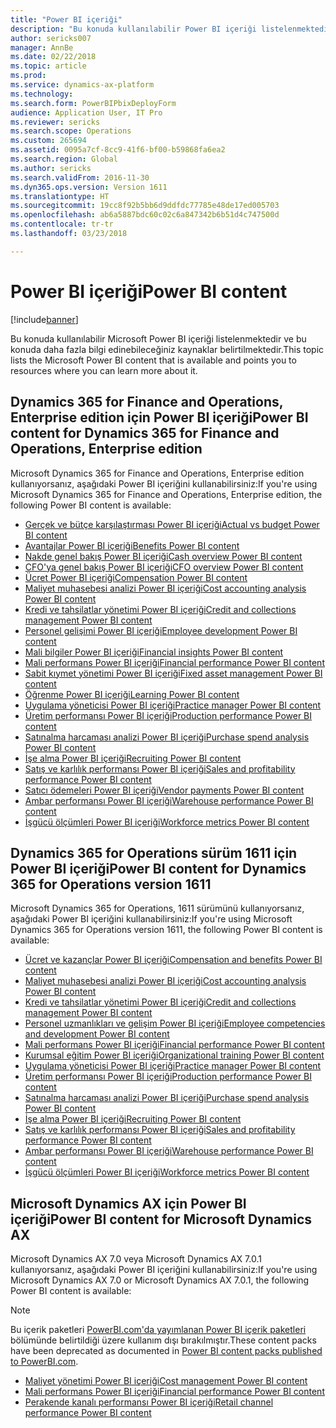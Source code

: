 ```yaml
---
title: "Power BI içeriği"
description: "Bu konuda kullanılabilir Power BI içeriği listelenmektedir ve bu konuda daha fazla bilgi edinebileceğiniz kaynaklar belirtilmektedir."
author: sericks007
manager: AnnBe
ms.date: 02/22/2018
ms.topic: article
ms.prod: 
ms.service: dynamics-ax-platform
ms.technology: 
ms.search.form: PowerBIPbixDeployForm
audience: Application User, IT Pro
ms.reviewer: sericks
ms.search.scope: Operations
ms.custom: 265694
ms.assetid: 0095a7cf-8cc9-41f6-bf00-b59868fa6ea2
ms.search.region: Global
ms.author: sericks
ms.search.validFrom: 2016-11-30
ms.dyn365.ops.version: Version 1611
ms.translationtype: HT
ms.sourcegitcommit: 19cc8f92b5bb6d9ddfdc77785e48de17ed005703
ms.openlocfilehash: ab6a5887bdc60c02c6a847342b6b51d4c747500d
ms.contentlocale: tr-tr
ms.lasthandoff: 03/23/2018

---
```


# <a name="power-bi-content"></a><span data-ttu-id="da95b-103">Power BI içeriği</span><span class="sxs-lookup"><span data-stu-id="da95b-103">Power BI content</span></span>
[!include[banner](../includes/banner.md)]


<span data-ttu-id="da95b-104">Bu konuda kullanılabilir Microsoft Power BI içeriği listelenmektedir ve bu konuda daha fazla bilgi edinebileceğiniz kaynaklar belirtilmektedir.</span><span class="sxs-lookup"><span data-stu-id="da95b-104">This topic lists the Microsoft Power BI content that is available and points you to resources where you can learn more about it.</span></span>

## <a name="power-bi-content-for-dynamics-365-for-finance-and-operations-enterprise-edition"></a><span data-ttu-id="da95b-105">Dynamics 365 for Finance and Operations, Enterprise edition için Power BI içeriği</span><span class="sxs-lookup"><span data-stu-id="da95b-105">Power BI content for Dynamics 365 for Finance and Operations, Enterprise edition</span></span>
<span data-ttu-id="da95b-106">Microsoft Dynamics 365 for Finance and Operations, Enterprise edition kullanıyorsanız, aşağıdaki Power BI içeriğini kullanabilirsiniz:</span><span class="sxs-lookup"><span data-stu-id="da95b-106">If you're using Microsoft Dynamics 365 for Finance and Operations, Enterprise edition, the following Power BI content is available:</span></span>

- [<span data-ttu-id="da95b-107">Gerçek ve bütçe karşılaştırması Power BI içeriği</span><span class="sxs-lookup"><span data-stu-id="da95b-107">Actual vs budget Power BI content</span></span>](ledger-budgets-power-bi.md)
- [<span data-ttu-id="da95b-108">Avantajlar Power BI içeriği</span><span class="sxs-lookup"><span data-stu-id="da95b-108">Benefits Power BI content</span></span>](benefits-power-bi.md)
- [<span data-ttu-id="da95b-109">Nakde genel bakış Power BI içeriği</span><span class="sxs-lookup"><span data-stu-id="da95b-109">Cash overview Power BI content</span></span>](../../financials/cash-bank-management/Cash-Overview-Power-BI-content.md)
- [<span data-ttu-id="da95b-110">CFO'ya genel bakış Power BI içeriği</span><span class="sxs-lookup"><span data-stu-id="da95b-110">CFO overview Power BI content</span></span>](CFO-power-bi.md)
- [<span data-ttu-id="da95b-111">Ücret Power BI içeriği</span><span class="sxs-lookup"><span data-stu-id="da95b-111">Compensation Power BI content</span></span>](compensation-power-bi.md)
- [<span data-ttu-id="da95b-112">Maliyet muhasebesi analizi Power BI içeriği</span><span class="sxs-lookup"><span data-stu-id="da95b-112">Cost accounting analysis Power BI content</span></span>](cost-accounting-analysis-content-pack.md) 
- [<span data-ttu-id="da95b-113">Kredi ve tahsilatlar yönetimi Power BI içeriği</span><span class="sxs-lookup"><span data-stu-id="da95b-113">Credit and collections management Power BI content</span></span>](../../financials/accounts-receivable/credit-collections-power-bi.md)
- [<span data-ttu-id="da95b-114">Personel gelişimi Power BI içeriği</span><span class="sxs-lookup"><span data-stu-id="da95b-114">Employee development Power BI content</span></span>](employee-development-PBI.md) 
- [<span data-ttu-id="da95b-115">Mali bilgiler Power BI içeriği</span><span class="sxs-lookup"><span data-stu-id="da95b-115">Financial insights Power BI content</span></span>](financial-insights.md)
- [<span data-ttu-id="da95b-116">Mali performans Power BI içeriği</span><span class="sxs-lookup"><span data-stu-id="da95b-116">Financial performance Power BI content</span></span>](financial-performance-power-bi-content-pack.md)
- [<span data-ttu-id="da95b-117">Sabit kıymet yönetimi Power BI içeriği</span><span class="sxs-lookup"><span data-stu-id="da95b-117">Fixed asset management Power BI content</span></span>](../../financials/fixed-assets/Fixed-asset-management-workspace.md)
- [<span data-ttu-id="da95b-118">Öğrenme Power BI içeriği</span><span class="sxs-lookup"><span data-stu-id="da95b-118">Learning Power BI content</span></span>](learning-power-bi.md)
- [<span data-ttu-id="da95b-119">Uygulama yöneticisi Power BI içeriği</span><span class="sxs-lookup"><span data-stu-id="da95b-119">Practice manager Power BI content</span></span>](practice-manager-power-bi.md)
- [<span data-ttu-id="da95b-120">Üretim performansı Power BI içeriği</span><span class="sxs-lookup"><span data-stu-id="da95b-120">Production performance Power BI content</span></span>](production-performance-power-bi.md)
- [<span data-ttu-id="da95b-121">Satınalma harcaması analizi Power BI içeriği</span><span class="sxs-lookup"><span data-stu-id="da95b-121">Purchase spend analysis Power BI content</span></span>](purchase-content-pack-for-power-bi.md) 
- [<span data-ttu-id="da95b-122">İşe alma Power BI içeriği</span><span class="sxs-lookup"><span data-stu-id="da95b-122">Recruiting Power BI content</span></span>](recruiting-analysis-power-bi-content-pack.md) 
- [<span data-ttu-id="da95b-123">Satış ve karlılık performansı Power BI içeriği</span><span class="sxs-lookup"><span data-stu-id="da95b-123">Sales and profitability performance Power BI content</span></span>](sales-profitability-performance-content-pack.md)
- [<span data-ttu-id="da95b-124">Satıcı ödemeleri Power BI içeriği</span><span class="sxs-lookup"><span data-stu-id="da95b-124">Vendor payments Power BI content</span></span>](../../financials/accounts-payable/Vendor-payments-workspace.md)
- [<span data-ttu-id="da95b-125">Ambar performansı Power BI içeriği</span><span class="sxs-lookup"><span data-stu-id="da95b-125">Warehouse performance Power BI content</span></span>](warehouse-power-bi-content.md)
- [<span data-ttu-id="da95b-126">İşgücü ölçümleri Power BI içeriği</span><span class="sxs-lookup"><span data-stu-id="da95b-126">Workforce metrics Power BI content</span></span>](workforce-analysis-power-bi-content-pack.md)  

## <a name="power-bi-content-for-dynamics-365-for-operations-version-1611"></a><span data-ttu-id="da95b-127">Dynamics 365 for Operations sürüm 1611 için Power BI içeriği</span><span class="sxs-lookup"><span data-stu-id="da95b-127">Power BI content for Dynamics 365 for Operations version 1611</span></span>
<span data-ttu-id="da95b-128">Microsoft Dynamics 365 for Operations, 1611 sürümünü kullanıyorsanız, aşağıdaki Power BI içeriğini kullanabilirsiniz:</span><span class="sxs-lookup"><span data-stu-id="da95b-128">If you're using Microsoft Dynamics 365 for Operations version 1611, the following Power BI content is available:</span></span>

- [<span data-ttu-id="da95b-129">Ücret ve kazançlar Power BI içeriği</span><span class="sxs-lookup"><span data-stu-id="da95b-129">Compensation and benefits Power BI content</span></span>](compensation-and-benefits-analysis-power-bi-content-pack.md)   
- [<span data-ttu-id="da95b-130">Maliyet muhasebesi analizi Power BI içeriği</span><span class="sxs-lookup"><span data-stu-id="da95b-130">Cost accounting analysis Power BI content</span></span>](cost-accounting-analysis-content-pack.md) 
- [<span data-ttu-id="da95b-131">Kredi ve tahsilatlar yönetimi Power BI içeriği</span><span class="sxs-lookup"><span data-stu-id="da95b-131">Credit and collections management Power BI content</span></span>](../../financials/accounts-receivable/credit-collections-power-bi.md)
- [<span data-ttu-id="da95b-132">Personel uzmanlıkları ve gelişim Power BI içeriği</span><span class="sxs-lookup"><span data-stu-id="da95b-132">Employee competencies and development Power BI content</span></span>](employee-competencies-and-development-analysis-power-bi-content-pack.md) 
- [<span data-ttu-id="da95b-133">Mali performans Power BI içeriği</span><span class="sxs-lookup"><span data-stu-id="da95b-133">Financial performance Power BI content</span></span>](financial-performance-power-bi-content-pack.md)
- [<span data-ttu-id="da95b-134">Kurumsal eğitim Power BI içeriği</span><span class="sxs-lookup"><span data-stu-id="da95b-134">Organizational training Power BI content</span></span>](organizational-training-analysis-power-bi-content-pack.md) 
- [<span data-ttu-id="da95b-135">Uygulama yöneticisi Power BI içeriği</span><span class="sxs-lookup"><span data-stu-id="da95b-135">Practice manager Power BI content</span></span>](practice-manager-power-bi.md)
- [<span data-ttu-id="da95b-136">Üretim performansı Power BI içeriği</span><span class="sxs-lookup"><span data-stu-id="da95b-136">Production performance Power BI content</span></span>](production-performance-power-bi.md)
- [<span data-ttu-id="da95b-137">Satınalma harcaması analizi Power BI içeriği</span><span class="sxs-lookup"><span data-stu-id="da95b-137">Purchase spend analysis Power BI content</span></span>](purchase-content-pack-for-power-bi.md) 
- [<span data-ttu-id="da95b-138">İşe alma Power BI içeriği</span><span class="sxs-lookup"><span data-stu-id="da95b-138">Recruiting Power BI content</span></span>](recruiting-analysis-power-bi-content-pack.md) 
- [<span data-ttu-id="da95b-139">Satış ve karlılık performansı Power BI içeriği</span><span class="sxs-lookup"><span data-stu-id="da95b-139">Sales and profitability performance Power BI content</span></span>](sales-profitability-performance-content-pack.md)
- [<span data-ttu-id="da95b-140">Ambar performansı Power BI içeriği</span><span class="sxs-lookup"><span data-stu-id="da95b-140">Warehouse performance Power BI content</span></span>](warehouse-power-bi-content.md)
- [<span data-ttu-id="da95b-141">İşgücü ölçümleri Power BI içeriği</span><span class="sxs-lookup"><span data-stu-id="da95b-141">Workforce metrics Power BI content</span></span>](workforce-analysis-power-bi-content-pack.md)  

## <a name="power-bi-content-for-microsoft-dynamics-ax"></a><span data-ttu-id="da95b-142">Microsoft Dynamics AX için Power BI içeriği</span><span class="sxs-lookup"><span data-stu-id="da95b-142">Power BI content for Microsoft Dynamics AX</span></span>
<span data-ttu-id="da95b-143">Microsoft Dynamics AX 7.0 veya Microsoft Dynamics AX 7.0.1 kullanıyorsanız, aşağıdaki Power BI içeriğini kullanabilirsiniz:</span><span class="sxs-lookup"><span data-stu-id="da95b-143">If you're using Microsoft Dynamics AX 7.0 or Microsoft Dynamics AX 7.0.1, the following Power BI content is available:</span></span>

> [!Note]
> <span data-ttu-id="da95b-144">Bu içerik paketleri [PowerBI.com'da yayımlanan Power BI içerik paketleri](https://docs.microsoft.com/en-us/dynamics365/unified-operations/dev-itpro/migration-upgrade/deprecated-features#power-bi-content-packs-published-to-powerbicom) bölümünde belirtildiği üzere kullanım dışı bırakılmıştır.</span><span class="sxs-lookup"><span data-stu-id="da95b-144">These content packs have been deprecated as documented in [Power BI content packs published to PowerBI.com](https://docs.microsoft.com/en-us/dynamics365/unified-operations/dev-itpro/migration-upgrade/deprecated-features#power-bi-content-packs-published-to-powerbicom).</span></span>

- [<span data-ttu-id="da95b-145">Maliyet yönetimi Power BI içeriği</span><span class="sxs-lookup"><span data-stu-id="da95b-145">Cost management Power BI content</span></span>](cost-management-content-pack.md)    
- [<span data-ttu-id="da95b-146">Mali performans Power BI içeriği</span><span class="sxs-lookup"><span data-stu-id="da95b-146">Financial performance Power BI content</span></span>](financial-performance-power-bi-content-pack.md)
- [<span data-ttu-id="da95b-147">Perakende kanalı performansı Power BI içeriği</span><span class="sxs-lookup"><span data-stu-id="da95b-147">Retail channel performance Power BI content</span></span>](retail-channel-performance-dashboard-power-bi-data.md) 



